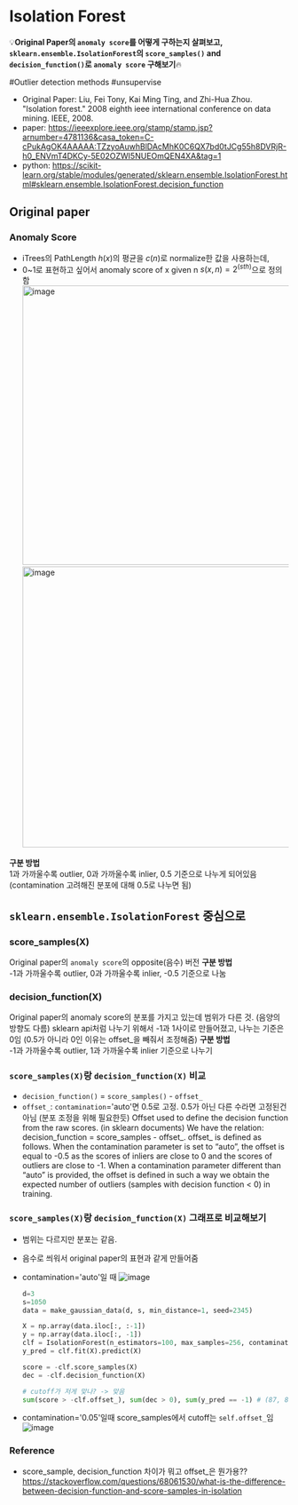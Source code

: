 # Isolation Forest
💡**Original Paper의 `anomaly score`를 어떻게 구하는지 살펴보고, `sklearn.ensemble.IsolationForest`의 `score_samples()` and `decision_function()`로 `anomaly score` 구해보기**🔥
  
#Outlier detection methods #unsupervise
- Original Paper: Liu, Fei Tony, Kai Ming Ting, and Zhi-Hua Zhou. "Isolation forest." 2008 eighth ieee international conference on data mining. IEEE, 2008.
- paper: https://ieeexplore.ieee.org/stamp/stamp.jsp?arnumber=4781136&casa_token=C-cPukAgOK4AAAAA:TZzyoAuwhBlDAcMhK0C6QX7bd0tJCg55h8DVRjR-h0_ENVmT4DKCy-5E02OZWI5NUEOmQEN4XA&tag=1
- python: https://scikit-learn.org/stable/modules/generated/sklearn.ensemble.IsolationForest.html#sklearn.ensemble.IsolationForest.decision_function

## Original paper
### Anomaly Score
- iTrees의 PathLength $h(x)$의 평균을 $c(n)$로 normalize한 값을 사용하는데,
- 0~1로 표현하고 싶어서 anomaly score of x given n $s(x, n) = 2^{(sth)}$으로 정의함
  <img width="503" alt="image" src="https://github.com/juyeon999/Paper_review/assets/132811616/058a99db-f27a-4197-9fab-048932195777">
  <img width="506" alt="image" src="https://github.com/juyeon999/Paper_review/assets/132811616/755f1c73-5c40-4aea-af17-fd682e2d2e7a">

**구분 방법**  
1과 가까울수록 outlier, 0과 가까울수록 inlier, 0.5 기준으로 나누게 되어있음 (contamination 고려해진 분포에 대해 0.5로 나누면 됨)
  
## `sklearn.ensemble.IsolationForest` 중심으로
### score_samples(X)
Original paper의 `anomaly score`의 opposite(음수) 버전
**구분 방법**  
-1과 가까울수록 outlier, 0과 가까울수록 inlier, -0.5 기준으로 나눔

### decision_function(X)
Original paper의 anomaly score의 분포를 가지고 있는데 범위가 다른 것. (음양의 방향도 다름)
sklearn api처럼 나누기 위해서 -1과 1사이로 만들어졌고, 나누는 기준은 0임 (0.5가 아니라 0인 이유는 offset_을 빼줘서 조정해줌)
**구분 방법**  
-1과 가까울수록 outlier, 1과 가까울수록 inlier 기준으로 나누기

### `score_samples(X)`랑 `decision_function(X)` 비교
- `decision_function()` = `score_samples()` - `offset_`
- `offset_`: `contamination`='auto'면 0.5로 고정. 0.5가 아닌 다른 수라면 고정된건 아님 (분포 조정을 위해 필요한듯)
  Offset used to define the decision function from the raw scores.
  (in sklearn documents)
  We have the relation: decision_function = score_samples - offset_. offset_ is defined as follows.
  When the contamination parameter is set to “auto”, the offset is equal to -0.5 as the scores of inliers are
  close to 0 and the scores of outliers are close to -1. When a contamination parameter different than “auto” is provided,
  the offset is defined in such a way we obtain the expected number of outliers (samples with decision function < 0) in training.
  
### `score_samples(X)`랑 `decision_function(X)` 그래프로 비교해보기
- 범위는 다르지만 분포는 같음.  
- 음수로 씌워서 original paper의 표현과 같게 만들어줌
- contamination='auto'일 때 
  ![image](https://github.com/juyeon999/Paper_review/assets/132811616/a928d271-ce14-4467-87c3-b4568176a9fe)
  
  ``` python
  d=3
  s=1050
  data = make_gaussian_data(d, s, min_distance=1, seed=2345)
  
  X = np.array(data.iloc[:, :-1])
  y = np.array(data.iloc[:, -1])
  clf = IsolationForest(n_estimators=100, max_samples=256, contamination='auto')
  y_pred = clf.fit(X).predict(X)
  
  score = -clf.score_samples(X)
  dec = -clf.decision_function(X)
  
  # cutoff가 저게 맞나? -> 맞음
  sum(score > -clf.offset_), sum(dec > 0), sum(y_pred == -1) # (87, 87, 87)
  ```
- contamination='0.05'일때
   score_samples에서 cutoff는 `self.offset_`임  
  ![image](https://github.com/juyeon999/Paper_review/assets/132811616/46efe8ca-6b4c-4a2a-99fb-3c1f8e326505)

  
  

### Reference
- score_sample, decision_function 차이가 뭐고 offset_은 뭔가용??  
  https://stackoverflow.com/questions/68061530/what-is-the-difference-between-decision-function-and-score-samples-in-isolation
